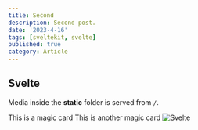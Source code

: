 ```yaml
---
title: Second
description: Second post.
date: '2023-4-16'
tags: [sveltekit, svelte]
published: true
category: Article
---
```


<script>
  import CardName from '$lib/components/cardName.svelte'
  import CardImage from '$lib/components/cardImage.svelte'
</script>

## Svelte

Media inside the **static** folder is served from `/`.

<CardImage cardName='llanowar elves' />

This is a magic card <CardName cardName="llanowar elves" />
This is another magic card <CardName cardName="muldrotha" />
![Svelte](/favicon.png)

